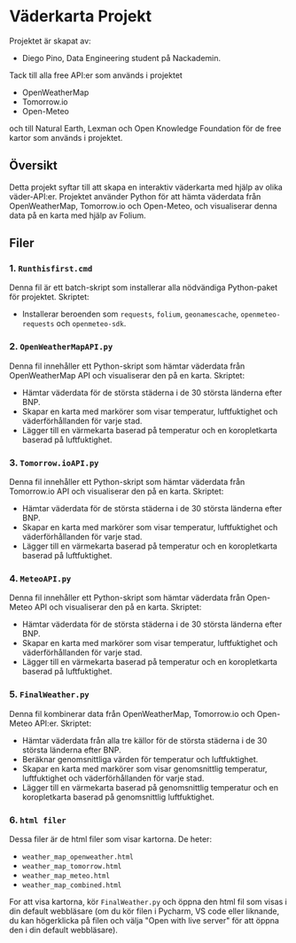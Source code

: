# Väderkarta Projekt

Projektet är skapat av:
- Diego Pino, Data Engineering student på Nackademin.

Tack till alla free API:er som används i projektet
- OpenWeatherMap
- Tomorrow.io
- Open-Meteo

och till Natural Earth, Lexman och Open Knowledge Foundation för de free kartor som används i projektet.

## Översikt
Detta projekt syftar till att skapa en interaktiv väderkarta med hjälp av olika väder-API:er. Projektet använder Python för att hämta väderdata från OpenWeatherMap, Tomorrow.io och Open-Meteo, och visualiserar denna data på en karta med hjälp av Folium.

## Filer

### 1. `Runthisfirst.cmd`
Denna fil är ett batch-skript som installerar alla nödvändiga Python-paket för projektet. Skriptet:
- Installerar beroenden som `requests`, `folium`, `geonamescache`, `openmeteo-requests` och `openmeteo-sdk`.

### 2. `OpenWeatherMapAPI.py`
Denna fil innehåller ett Python-skript som hämtar väderdata från OpenWeatherMap API och visualiserar den på en karta. Skriptet:
- Hämtar väderdata för de största städerna i de 30 största länderna efter BNP.
- Skapar en karta med markörer som visar temperatur, luftfuktighet och väderförhållanden för varje stad.
- Lägger till en värmekarta baserad på temperatur och en koropletkarta baserad på luftfuktighet.

### 3. `Tomorrow.ioAPI.py`
Denna fil innehåller ett Python-skript som hämtar väderdata från Tomorrow.io API och visualiserar den på en karta. Skriptet:
- Hämtar väderdata för de största städerna i de 30 största länderna efter BNP.
- Skapar en karta med markörer som visar temperatur, luftfuktighet och väderförhållanden för varje stad.
- Lägger till en värmekarta baserad på temperatur och en koropletkarta baserad på luftfuktighet.

### 4. `MeteoAPI.py`
Denna fil innehåller ett Python-skript som hämtar väderdata från Open-Meteo API och visualiserar den på en karta. Skriptet:
- Hämtar väderdata för de största städerna i de 30 största länderna efter BNP.
- Skapar en karta med markörer som visar temperatur, luftfuktighet och väderförhållanden för varje stad.
- Lägger till en värmekarta baserad på temperatur och en koropletkarta baserad på luftfuktighet.

### 5. `FinalWeather.py`
Denna fil kombinerar data från OpenWeatherMap, Tomorrow.io och Open-Meteo API:er. Skriptet:
- Hämtar väderdata från alla tre källor för de största städerna i de 30 största länderna efter BNP.
- Beräknar genomsnittliga värden för temperatur och luftfuktighet.
- Skapar en karta med markörer som visar genomsnittlig temperatur, luftfuktighet och väderförhållanden för varje stad.
- Lägger till en värmekarta baserad på genomsnittlig temperatur och en koropletkarta baserad på genomsnittlig luftfuktighet.

### 6. `html filer`
Dessa filer är de html filer som visar kartorna. De heter:
- `weather_map_openweather.html`
- `weather_map_tomorrow.html`
- `weather_map_meteo.html`
- `weather_map_combined.html`

For att visa kartorna, kör `FinalWeather.py` och öppna den html fil som visas i din default webbläsare (om du kör filen i Pycharm, VS code eller liknande, du kan högerklicka på filen och välja "Open with live server" för att öppna den i din default webbläsare).
